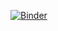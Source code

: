 [![Binder](https://mybinder.org/badge_logo.svg)](https://mybinder.org/v2/gh/KajolBala/basic_python_tpoint/main?filepath=JavaTpoint)
